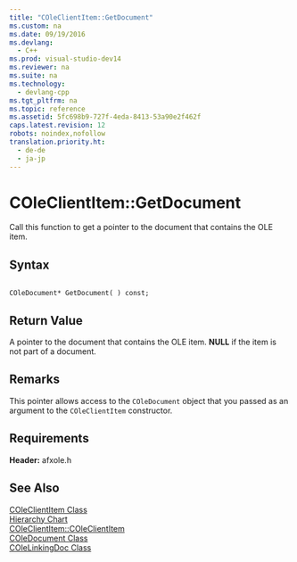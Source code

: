 ```yaml
---
title: "COleClientItem::GetDocument"
ms.custom: na
ms.date: 09/19/2016
ms.devlang: 
  - C++
ms.prod: visual-studio-dev14
ms.reviewer: na
ms.suite: na
ms.technology: 
  - devlang-cpp
ms.tgt_pltfrm: na
ms.topic: reference
ms.assetid: 5fc698b9-727f-4eda-8413-53a90e2f462f
caps.latest.revision: 12
robots: noindex,nofollow
translation.priority.ht: 
  - de-de
  - ja-jp
---
```

# COleClientItem::GetDocument
Call this function to get a pointer to the document that contains the OLE item.  
  
## Syntax  
  
```  
  
COleDocument* GetDocument( ) const;  
```  
  
## Return Value  
 A pointer to the document that contains the OLE item. **NULL** if the item is not part of a document.  
  
## Remarks  
 This pointer allows access to the `COleDocument` object that you passed as an argument to the `COleClientItem` constructor.  
  
## Requirements  
 **Header:** afxole.h  
  
## See Also  
 [COleClientItem Class](../vs140/COleClientItem-Class.md)   
 [Hierarchy Chart](../vs140/Hierarchy-Chart.md)   
 [COleClientItem::COleClientItem](../vs140/COleClientItem--COleClientItem.md)   
 [COleDocument Class](../vs140/COleDocument-Class.md)   
 [COleLinkingDoc Class](../vs140/COleLinkingDoc-Class.md)